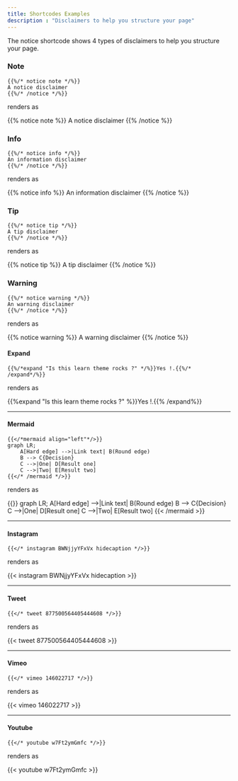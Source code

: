 ```yaml
---
title: Shortcodes Examples
description : "Disclaimers to help you structure your page"
---
```


The notice shortcode shows 4 types of disclaimers to help you structure your page.

### Note

```
{{%/* notice note */%}}
A notice disclaimer
{{%/* /notice */%}}
```

renders as

{{% notice note %}}
A notice disclaimer
{{% /notice %}}

### Info

```
{{%/* notice info */%}}
An information disclaimer
{{%/* /notice */%}}
```

renders as

{{% notice info %}}
An information disclaimer
{{% /notice %}}

### Tip

```
{{%/* notice tip */%}}
A tip disclaimer
{{%/* /notice */%}}
```

renders as

{{% notice tip %}}
A tip disclaimer
{{% /notice %}}

### Warning

```
{{%/* notice warning */%}}
An warning disclaimer
{{%/* /notice */%}}
```

renders as

{{% notice warning %}}
A warning disclaimer
{{% /notice %}}


#### Expand

```
{{%/*expand "Is this learn theme rocks ?" */%}}Yes !.{{%/* /expand*/%}}
```

renders as

{{%expand "Is this learn theme rocks ?" %}}Yes !.{{% /expand%}}

---

#### Mermaid

```
{{</*mermaid align="left"*/>}}
graph LR;
	A[Hard edge] -->|Link text| B(Round edge)
   	B --> C{Decision}
   	C -->|One| D[Result one]
   	C -->|Two| E[Result two]
{{</* /mermaid */>}}
```

renders as

{{<mermaid align="left">}}
graph LR;
    A[Hard edge] -->|Link text| B(Round edge)
    B --> C{Decision}
    C -->|One| D[Result one]
    C -->|Two| E[Result two]
{{< /mermaid >}}

---

#### Instagram

```
{{</* instagram BWNjjyYFxVx hidecaption */>}}
```

renders as

{{< instagram BWNjjyYFxVx hidecaption >}}

---

#### Tweet

```
{{</* tweet 877500564405444608 */>}}
```

renders as

{{< tweet 877500564405444608 >}}

---

#### Vimeo

```
{{</* vimeo 146022717 */>}}
```

renders as

{{< vimeo 146022717 >}}

---

#### Youtube

```
{{</* youtube w7Ft2ymGmfc */>}}
```

renders as

{{< youtube w7Ft2ymGmfc >}}